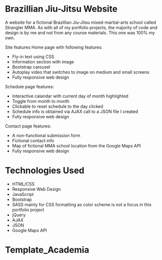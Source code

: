 # Brazillian Jiu-Jitsu Website
A website for a fictional Brazillian Jiu-Jitsu mixed-martial-arts school called Strangler MMA. As with all of my portfolio projects, the majority of code and design is by me and not from any course materials. This one was 100% my own.

Site features Home page with following features:
* Fly-in text using CSS
* Information section with image
* Bootstrap carousel
* Autoplay video that switches to image on medium and small screens
* Fully responsive web design

Schedule page features: 
* Interactive calandar with current day of month highlighted
* Toggle from month to month
* Clickable to reset schedule to the day clicked
* Schedule info is obtained via AJAX call to a JSON file I created
* Fully responsive web design

Contact page features: 
* A non-functional submission form
* Fictional contact info
* Map of fictional MMA school location from the Google Maps API
* Fully responsive web design

# Technologies Used
* HTML/CSS
* Responsive Web Design
* JavaScript
* Bootstrap
* SASS mainly for CSS formatting as color scheme is not a focus in this portfolio project
* jQuery
* AJAX
* JSON
* Google Maps API

# Template_Academia
